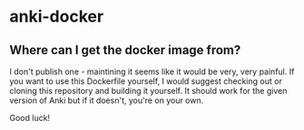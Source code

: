 # anki-docker
## Where can I get the docker image from?

I don't publish one - maintining it seems like it would be very, very painful.
If you want to use this Dockerfile yourself, I would suggest checking out or
cloning this repository and building it yourself. It should work for the given
version of Anki but if it doesn't, you're on your own.

Good luck!
